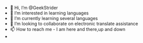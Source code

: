 - 👋 Hi, I’m @GeekStrider
- 👀 I’m interested in learning languages
- 🌱 I’m currently learning several languages
- 💞️ I’m looking to collaborate on electronic translate assistance 
- 📫 How to reach me - I am here and there,up and down 
-
<!---
GeekStrider/GeekStrider is a ✨ special ✨ repository because its `README.md` (this file) appears on your GitHub profile.
You can click the Preview link to take a look at your changes.
--->
